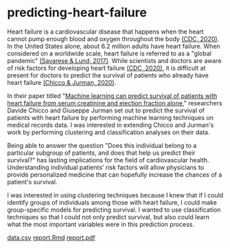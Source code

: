 # predicting-heart-failure

Heart failure is a cardiovascular disease that happens when the heart cannot pump enough blood and oxygen throughout the body [(CDC, 2020)](https://www.cdc.gov/heartdisease/heart_failure.htm).  In the United States alone, about 6.2 million adults have heart failure. When considered on a worldwide scale, heart failure is referred to as a "global pandemic" [(Savarese & Lund, 2017)](https://www.ncbi.nlm.nih.gov/pmc/articles/PMC5494150/).  While scientists and doctors are aware of risk factors for developing heart failure [(CDC, 2020)](https://www.cdc.gov/heartdisease/heart_failure.htm), it is difficult at present for doctors to predict the survival of patients who already have heart failure [(Chicco & Jurman, 2020)](https://bmcmedinformdecismak.biomedcentral.com/articles/10.1186/s12911-020-1023-5).  

In their paper titled "[Machine learning can predict survival of patients with heart failure from serum creatinine and ejection fraction alone](https://bmcmedinformdecismak.biomedcentral.com/articles/10.1186/s12911-020-1023-5)," researchers Davide Chicco and Giuseppe Jurman set out to predict the survival of patients with heart failure by performing machine learning techniques on medical records data.  I was interested in extending Chicco and Jurman's work by performing clustering and classification analyses on their data.

Being able to answer the question "Does this individual belong to a particular subgroup of patients, and does that help us predict their survival?" has lasting implications for the field of cardiovascular health.  Understanding individual patients' risk factors will allow physicians to provide personalized medicine that can hopefully increase the chances of a patient's survival.  

I was interested in using clustering techniques because I knew that if I could identify groups of individuals among those with heart failure, I could make group-specific models for predicting survival.  I wanted to use classification techniques so that I could not only predict survival, but also could learn what the most important variables were in this prediction process.

[data.csv](https://github.com/nfrontero20/predicting-heart-failure/blob/master/data.csv)
[report.Rmd](https://github.com/nfrontero20/predicting-heart-failure/blob/master/report.Rmd)
[report.pdf](https://github.com/nfrontero20/predicting-heart-failure/blob/master/report.pdf)

